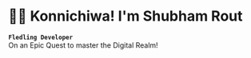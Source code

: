 # 🧙‍♂️ Konnichiwa! I'm Shubham Rout

**`Fledling Developer`**<br>
On an Epic Quest to master the Digital Realm!
